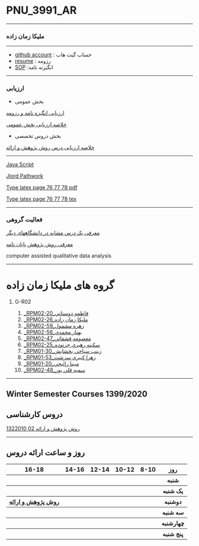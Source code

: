 # PNU_3991_AR
---------
### ملیکا زمان زاده
 
---
- [github account](https://github.com/melika-zamanzadeh/)
  : حساب گیت هاب
- [resume](https://melika-zamanzadeh.github.io/)
  : رزومه
- [SOP](https://melika-zamanzadeh.github.io/SOP/)
  :انگیزنه نامه 
  
------------------
### ارزیابی

- بخش عمومی


[ارزیابی انگیزه نامه و رزومه](https://github.com/melika-zamanzadeh/PNU_3991_AR/blob/main/MZ_CV_CheckList_AR_3991.pdf)


[خلاصه ارزیابی بخش عمومی](https://github.com/melika-zamanzadeh/PNU_3991_AR/blob/main/MZ_GeneralSection_CheckList_AR_3991.pdf)


- بخش دروس تخصصی


[خلاصه ارزیابی درس روش پژوهش و ارائه](https://github.com/melika-zamanzadeh/PNU_3991_AR/blob/main/MZ_ResearchAndPresentationMethods_CheckList_AR_3991.pdf)


------------------
[Java Script](https://github.com/melika-zamanzadeh/PNU_3991_AR/blob/main/CamScanner%2011-05-2020%2010.49.01_1.pdf)

[Jlord Pathwork](https://github.com/melika-zamanzadeh/PNU_3991_AR/blob/main/Capture.pdf)

[Type latex page 76 77 78 pdf](https://github.com/melika-zamanzadeh/PNU_3991_AR/blob/main/m.zamanzadeh.pdf)

[Type latex page 76 77 78 tex](https://github.com/melika-zamanzadeh/PNU_3991_AR/blob/main/m.zamanzadeh.tex)

-------------------

### فعالیت گروهی

[معرفی یک درس مشابه در دانشگاههای دیگر](https://shahreketabonline.com/Products/Details/243874/%D8%A7%D8%B5%D9%88%D9%84_%D9%88_%D8%B1%D9%88%D8%B4%D9%87%D8%A7%DB%8C_%D9%BE%DA%98%D9%88%D9%87%D8%B4_%DA%A9%DB%8C%D9%81%DB%8C_%D8%AF%D8%A7%D9%86%D8%B4%DA%AF%D8%A7%D9%87_%D8%A2%D8%B2%D8%A7%D8%AF_%D8%B9%D9%84%D9%88%D9%85_%D8%AA%D8%AD%D9%82%DB%8C%D9%82%D8%A7%D8%A)

[معرفی روش پژوهش پایان نامه](http://methods.sagepub.com/About)

computer assisted qualitative data analysis


--------------------
 
# گروه های ملیکا زمان زاده

1. G-R02

    1. [_RPM02-20_فاطمه دوستاني](https://github.com/AliRazavi-edu/PNU_3991/tree/master/_BSc/ResearchAndPresentationMethods/1322010_02/20_%D9%81%D8%A7%D8%B7%D9%85%D9%87%20%D8%AF%D9%88%D8%B3%D8%AA%D8%A7%D9%86%D9%8A)    
    1. [_RPM02-26_مليكا زمان زاده](https://github.com/AliRazavi-edu/PNU_3991/tree/master/_BSc/ResearchAndPresentationMethods/1322010_02/26_%D9%85%D9%84%D9%8A%D9%83%D8%A7%20%D8%B2%D9%85%D8%A7%D9%86%20%D8%B2%D8%A7%D8%AF%D9%87)   
    1. [_RPM02-59_زهره مشمول](https://github.com/AliRazavi-edu/PNU_3991/tree/master/_BSc/ResearchAndPresentationMethods/1322010_02/59_%D8%B2%D9%87%D8%B1%D9%87%20%D9%85%D8%B4%D9%85%D9%88%D9%84)       
    1. [_RPM02-56_بهناز محمدي](https://github.com/AliRazavi-edu/PNU_3991/tree/master/_BSc/ResearchAndPresentationMethods/1322010_02/56_%D8%A8%D9%87%D9%86%D8%A7%D8%B2%20%D9%85%D8%AD%D9%85%D8%AF%D9%8A)   
   1. [_RPM02-47_معصومه قشقائي](https://github.com/AliRazavi-edu/PNU_3991/tree/master/_BSc/ResearchAndPresentationMethods/1322010_02/47_%D9%85%D8%B9%D8%B5%D9%88%D9%85%D9%87%20%D9%82%D8%B4%D9%82%D8%A7%D8%A6%D9%8A)
   1. [_RPM02-25_سكينه رهبري جرتوده](https://github.com/AliRazavi-edu/PNU_3991/tree/master/_BSc/ResearchAndPresentationMethods/1322010_02/25_%D8%B3%D9%83%D9%8A%D9%86%D9%87%20%D8%B1%D9%87%D8%A8%D8%B1%D9%8A%20%D8%AC%D8%B1%D8%AA%D9%88%D8%AF%D9%87)
   1. [_RPM01-30_زينب سياحي بخشايش](https://github.com/AliRazavi-edu/PNU_3991/tree/master/_BSc/ResearchAndPresentationMethods/1322010_01/30_%D8%B2%D9%8A%D9%86%D8%A8%20%D8%B3%D9%8A%D8%A7%D8%AD%D9%8A%20%D8%A8%D8%AE%D8%B4%D8%A7%D9%8A%D8%B4)
   1. [_RPM01-53_زهرا كبيري سرشت](https://github.com/AliRazavi-edu/PNU_3991/tree/master/_BSc/ResearchAndPresentationMethods/1322010_01/53_%D8%B2%D9%87%D8%B1%D8%A7%20%D9%83%D8%A8%D9%8A%D8%B1%D9%8A%20%D8%B3%D8%B1%D8%B4%D8%AA)
   1. [_RPM01-20_مبينا رائيجي](https://github.com/AliRazavi-edu/PNU_3991/tree/master/_BSc/ResearchAndPresentationMethods/1322010_01/20_%D9%85%D8%A8%D9%8A%D9%86%D8%A7%20%D8%B1%D8%A7%D8%A6%D9%8A%D8%AC%D9%8A)
   1. [_RPM02-48_سميه قلي پور](https://github.com/AliRazavi-edu/PNU_3991/tree/master/_BSc/ResearchAndPresentationMethods/1322010_02/48_%D8%B3%D9%85%D9%8A%D9%87%20%D9%82%D9%84%D9%8A%20%D9%BE%D9%88%D8%B1)


------------------
## Winter Semester Courses 1399/2020

## دروس کارشناسی

[روش پژوهش و ارائه 02 1322010](https://github.com/AliRazavi-edu/PNU_3991/tree/master/_BSc/ResearchAndPresentationMethods)

--------------
## روز و ساعت ارائه دروس

<table style="width:100%">
  <tr>
    <th >16-18</th>
    <th >14-16</th>
    <th >12-14</th>
    <th>10-12</th>
    <th>8-10</th>
    <th>روز</th>
  </tr>
  <tr>
    <th ></th>
    <th ></th>
    <th ></th>
    <th></th>
    <th></th>
    <th>شنبه</th>
  </tr>
   <tr>
    <th ></th>
    <th ></th>
    <th ></th>
    <th></th>
    <th ></th>
    <th>یک شنبه</th>
  </tr>
   <th ><a  href="https://github.com/AliRazavi-edu/PNU_3991/tree/master/_BSc/ResearchAndPresentationMethods">روش پژوهش و ارائه</a></th>
     <th ></th>
     <th></th>
     <th></th>
     <th></th>   
    <th>دوشنبه</th>
  </tr>
   <tr>
    <th ></th>
    <th ></th>
    <th></th>
    <th></th>
    <th ></th>
    <th>سه شنبه</th>
  </tr>
   <tr>
    <th ></th>
    <th ></th>
    <th></th>
    <th></th>
     <th ></th>
    <th>چهارشنبه</th>
  </tr>
   <tr>
   <th ></th>
    <th ></th>
     <th ></th>
     <th ></th>
     <th><a></a></th>
    <th>پنج شنبه</th>
  </tr>
</table>

